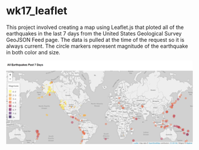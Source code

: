 # wk17_leaflet
This project involved creating a map using Leaflet.js that ploted all of the earthquakes in the last 7 days from the United States Geological Survey GeoJSON Feed page. The data is pulled at the time of the request so it is always current. The circle markers represent magnitude of the earthquake in both color and size.

![Leaflet Eathquake Magnitude map](leaflet_earthquakes.png?raw=true "Earthquakes Over the Last 7 Days")

